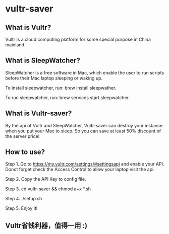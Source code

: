 # vultr-saver

## What is Vultr?

Vultr is a cloud computing platform for some special purpose in China mainland.

## What is SleepWatcher?

SleepWatcher is a free software in Mac, which enable the user to run scripts before their Mac laptop sleeping or waking up.

To install sleepwatcher, run: brew install sleepwather.

To run sleepwatcher, run: brew services start sleepwatcher.

## What is Vultr-saver?

By the api of Vultr and SleepWatcher, Vultr-saver can destroy your instance when you put your Mac to sleep. So you can save at least 50% discount of the server price!

## How to use?

Step 1. Go to https://my.vultr.com/settings/#settingsapi and enable your API. Donot forget check the Access Control to allow your laptop visit the api.

Step 2. Copy the API Key to config file.

Step 3. cd vultr-saver && chmod a+x *.sh

Step 4. ./setup.sh

Step 5. Enjoy it!

## Vultr省钱利器，值得一用 :)

